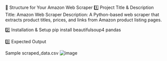 📌 Structure for Your Amazon Web Scraper
1️⃣ Project Title & Description
Title: Amazon Web Scraper
Description: A Python-based web scraper that extracts product titles, prices, and links from Amazon product listing pages.


2️⃣ Installation & Setup
pip install beautifulsoup4 pandas

3️⃣ Expected Output

Sample scraped_data.csv
![image](https://github.com/user-attachments/assets/fa8c3ee1-dc64-459c-925c-e4df52e9d295)

